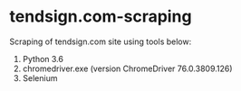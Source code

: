 # tendsign.com-scraping

Scraping of tendsign.com site using tools below:

1. Python 3.6
2. chromedriver.exe (version ChromeDriver 76.0.3809.126)
3. Selenium
